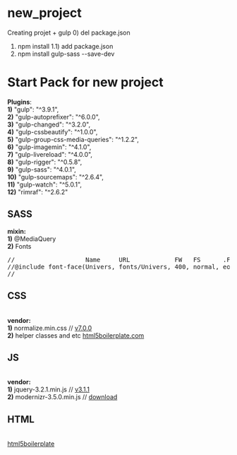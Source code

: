 # new_project
Creating projet + gulp
0) del package.json
1) npm install
  1.1) add package.json
2) npm install gulp-sass --save-dev

<h1>Start Pack for new project</h1>

<strong>Plugins</strong>: <br>
   <strong> 1)</strong>  "gulp": "^3.9.1", <br>
   <strong> 2)</strong>  "gulp-autoprefixer": "^6.0.0", <br>
   <strong> 3)</strong>  "gulp-changed": "^3.2.0", <br>
   <strong> 4)</strong>  "gulp-cssbeautify": "^1.0.0", <br>
   <strong> 5)</strong>  "gulp-group-css-media-queries": "^1.2.2", <br>
   <strong> 6)</strong>  "gulp-imagemin": "^4.1.0", <br>
   <strong> 7)</strong>  "gulp-livereload": "^4.0.0", <br>
   <strong> 8)</strong>  "gulp-rigger": "^0.5.8", <br>
   <strong> 9)</strong>  "gulp-sass": "^4.0.1", <br>
   <strong> 10)</strong> "gulp-sourcemaps": "^2.6.4", <br>
   <strong> 11)</strong> "gulp-watch": "^5.0.1", <br>
   <strong> 12)</strong> "rimraf": "^2.6.2" <br>


<h2>SASS</h2>
<strong>mixin:</strong><br>
 <strong>1)</strong> @MediaQuery <br>
 <strong>2)</strong> Fonts<br>
<pre>
//                   Name     URL            FW   FS      .FF
//@include font-face(Univers, fonts/Univers, 400, normal, eot otf svg woff woff2);)
//
</pre>
 <h2>CSS</h2> </br>
    <strong>vendor:</strong> <br>
    <strong>1)</strong> normalize.min.css // <a href="http://github.com/necolas/normalize.css" target="_blank">v7.0.0</a> <br>
    <strong>2)</strong> helper classes and etc <a href="https://html5boilerplate.com/">html5boilerplate.com</a> <br>
    
 <h2>JS</h2> </br>
    <strong>vendor:</strong> <br>
    <strong>1)</strong>  jquery-3.2.1.min.js     // <a href="https://code.jquery.com/jquery-3.3.1.min.js" target="_blank">v3.1.1</a>  <br>
    <strong>2)</strong>  modernizr-3.5.0.min.js  // <a href="https://modernizr.com/download?setclasses" target="_blank">download</a> <br>
    
<h2>HTML</h2> </br>
<a href="https://html5boilerplate.com/" target="_blank">html5boilerplate</a>
